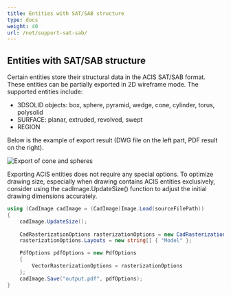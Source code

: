 ```yaml
---
title: Entities with SAT/SAB structure
type: docs
weight: 40
url: /net/support-sat-sab/
---
```


## **Entities with SAT/SAB structure**

Certain entities store their structural data in the ACIS SAT/SAB format. These entities can be partially exported in 2D wireframe mode. The supported entities include:

*	3DSOLID objects: box, sphere, pyramid, wedge, cone, cylinder, torus, polysolid
*	SURFACE: planar, extruded, revolved, swept
*	REGION

Below is the example of export result (DWG file on the left part, PDF result on the right).

![Export of cone and spheres](/_assets/coneAndSpheres.png)

Exporting ACIS entities does not require any special options. To optimize drawing size, especially when drawing contains ACIS entities exclusively, consider using the cadImage.UpdateSize() function to adjust the initial drawing dimensions accurately.

```csharp
using (CadImage cadImage = (CadImage)Image.Load(sourceFilePath))
{
	cadImage.UpdateSize();
	
	CadRasterizationOptions rasterizationOptions = new CadRasterizationOptions();
	rasterizationOptions.Layouts = new string[] { "Model" };

	PdfOptions pdfOptions = new PdfOptions
	{
		VectorRasterizationOptions = rasterizationOptions
	};
	cadImage.Save("output.pdf", pdfOptions);
}
```
